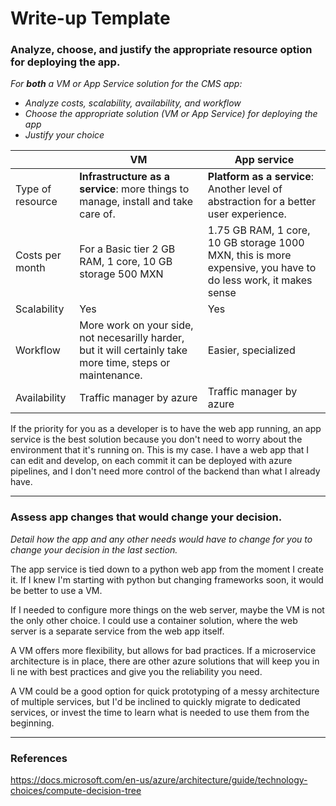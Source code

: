 # Write-up Template

### Analyze, choose, and justify the appropriate resource option for deploying the app.

*For **both** a VM or App Service solution for the CMS app:*
- *Analyze costs, scalability, availability, and workflow*
- *Choose the appropriate solution (VM or App Service) for deploying the app*
- *Justify your choice*

| | VM  |  App service|
| - | - | - |
| Type of resource| **Infrastructure as a service**: more things to manage, install and take care of. |  **Platform as a service**: Another level of abstraction for a better user experience.|
| Costs per month | For a Basic tier 2 GB RAM, 1 core, 10 GB storage 500 MXN | 1.75 GB RAM, 1 core, 10 GB storage 1000 MXN, this is more expensive, you have to do less work, it makes sense|
| Scalability | Yes | Yes |
| Workflow | More work on your side, not necesarilly harder, but it will certainly take more time, steps or maintenance. | Easier, specialized |
| Availability| Traffic manager by azure | Traffic manager by azure |

If the priority for you as a developer is to have the web app running, an app service is the best solution because you don't need to worry about the environment that it's running on. This is my case. I have a web app that I can edit and develop, on each commit it can be deployed with azure pipelines, and I don't need more control of the backend than what I already have.

---
### Assess app changes that would change your decision.

*Detail how the app and any other needs would have to change for you to change your decision in the last section.* 

The app service is tied down to a python web app from the moment I create it. If I knew I'm starting with python but changing frameworks soon, it would be better to use a VM.

If I needed to configure more things on the web server, maybe the VM is not the only other choice. I could use a container solution, where the web server is a separate service from the web app itself.

A VM offers more flexibility, but allows for bad practices. If a microservice architecture is in place, there are other azure solutions that will keep you in li ne with best practices and give you the reliability you need. 

A VM could be a good option for quick prototyping of a messy architecture of multiple services, but I'd be inclined to quickly migrate to dedicated services, or invest the time to learn what is needed to use them from the beginning.

---
### References
https://docs.microsoft.com/en-us/azure/architecture/guide/technology-choices/compute-decision-tree